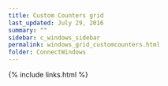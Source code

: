```yaml
---
title: Custom Counters grid
last_updated: July 29, 2016
summary: ""
sidebar: c_windows_sidebar
permalink: windows_grid_customcounters.html
folder: ConnectWindows
---
```





{% include links.html %}
